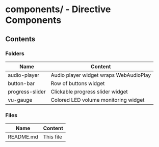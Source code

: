 # components/ - Directive Components

## Contents

### Folders

| Name            | Content                                          |
|-----------------|--------------------------------------------------|
| audio-player    | Audio player widget wraps WebAudioPlay         |
| button-bar      | Row of buttons widget                            |
| progress-slider | Clickable progress slider widget                 |
| vu-gauge        | Colored LED volume monitoring widget             |

### Files

| Name      | Content   |
|-----------|-----------|
| README.md | This file |
